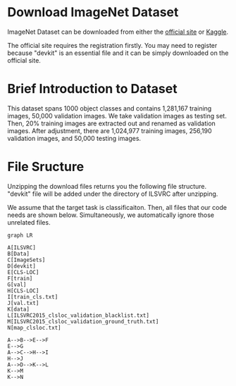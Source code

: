 
# Download ImageNet Dataset

ImageNet Dataset can be downloaded from either the [official site](https://www.image-net.org/download.php) or [Kaggle](https://www.kaggle.com/competitions/imagenet-object-localization-challenge/data).

The official site requires the registration firstly. You may need to register because "devkit" is an essential file and it can be simply downloaded on the official site.

# Brief Introduction to Dataset

This dataset spans 1000 object classes and contains 1,281,167 training images, 50,000 validation images. We take validation images as testing set. Then, 20% training images are extracted out and renamed as validation images. After adjustment, there are 1,024,977 training images, 256,190 validation images, and 50,000 testing images.

# File Sructure

Unzipping the download files returns you the following file structure. "devkit" file will be added under the directory of ILSVRC after unzipping.

We assume that the target task is classificaiton. Then, all files that our code needs are shown below. Simultaneously, we automatically ignore those unrelated files.

```mermaid
graph LR

A[ILSVRC]
B[Data]
C[ImageSets]
D[devkit]
E[CLS-LOC]
F[train]
G[val]
H[CLS-LOC]
I[train_cls.txt]
J[val.txt]
K[data]
L[ILSVRC2015_clsloc_validation_blacklist.txt]
M[ILSVRC2015_clsloc_validation_ground_truth.txt]
N[map_clsloc.txt]

A-->B-->E-->F
E-->G
A-->C-->H-->I
H-->J
A-->D-->K-->L
K-->M
K-->N
```

